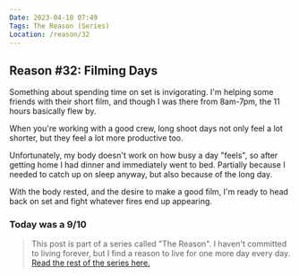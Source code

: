 ```yaml
---
Date: 2023-04-10 07:49
Tags: The Reason (Series)
Location: /reason/32
---
```


## Reason #32: Filming Days
Something about spending time on set is invigorating. I'm helping some friends with their short film, and though I was there from 8am-7pm, the 11 hours basically flew by.

When you're working with a good crew, long shoot days not only feel a lot shorter, but they feel a lot more productive too.

Unfortunately, my body doesn't work on how busy a day "feels", so after getting home I had dinner and immediately went to bed. Partially because I needed to catch up on sleep anyway, but also because of the long day.

With the body rested, and the desire to make a good film, I'm ready to head back on set and fight whatever fires end up appearing.

### Today was a 9/10

>This post is part of a series called "The Reason". I haven't committed to living forever, but I find a reason to live for one more day every day. [Read the rest of the series here.](/reason/)
